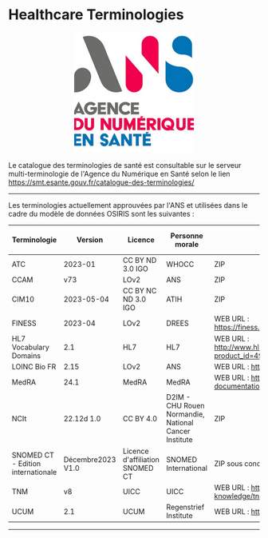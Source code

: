 # Healthcare Terminologies

<p align="center"> 
<img src="https://github.com/InstitutNationalduCancer/OSIRIS_OFFICIEL/blob/main/Images/unnamed.jpg"  alt="alt text" width="240" height="240" />
</p>

Le catalogue des terminologies de santé est consultable sur le serveur multi-terminologie de l'Agence du Numérique en Santé selon le lien https://smt.esante.gouv.fr/catalogue-des-terminologies/


--------------------------------------------------------------------------------------------------------------------------

Les terminologies actuellement approuvées par l'ANS et utilisées dans le cadre du modèle de données OSIRIS sont les suivantes :

| Terminologie | Version | Licence | Personne morale | Statut | Thème | Module OSIRIS concerné |
| --- | --- | --- | --- | --- | --- | --- | 
| ATC | 2023-01 | CC BY ND 3.0 IGO | WHOCC | ZIP | Médical | OSIRIS_Clinics |
| CCAM | v73 | LOv2 | ANS | ZIP | Médical | OSIRIS_Clinics |
| CIM10 | 2023-05-04 | CC BY NC ND 3.0 IGO | ATIH | ZIP | Médical | OSIRIS_Clinics |
| FINESS | 2023-04 | LOv2 | DREES | WEB URL : https://finess.esante.gouv.fr/fininter/jsp/nomenclatures.do | Médico-économique | OSIRIS_Clinics |
| HL7 Vocabulary Domains | 2.1 | HL7 | HL7 | WEB URL : http://www.hl7.org/implement/standards/product_brief.cfm?product_id=496 | Médico-économique | OSIRIS_Clinics |
| LOINC Bio FR | 2.15 | LOv2 | ANS | WEB URL : https://bioloinc.fr/bioloinc/KB/index  | Biologie | OSIRIS_Clinics |
| MedRA | 24.1 | MedRA | MedRA | WEB URL : https://www.meddra.org/how-to-use/support-documentation/french | Médical | OSIRIS_Clinics |
| NCIt | 22.12d 1.0 | CC BY 4.0 | D2IM - CHU Rouen Normandie, National Cancer Institute | ZIP | - | OSIRIS_Clinics |
| SNOMED CT - Edition internationale | Décembre2023 V1.0 | Licence d'affiliation SNOMED CT | SNOMED International | ZIP sous conditions | - | OSIRIS_Clinics |
| TNM | v8 | UICC | UICC | WEB URL : https://www.uicc.org/what-we-do/sharing-knowledge/tnm | Médical | OSIRIS_Clinics |
| UCUM | 2.1 | UCUM | Regenstrief Institute | WEB URL : https://ucum.org/ | Medical | OSIRIS_Clinics |

------------


<p align="center"> 
</p>





  
